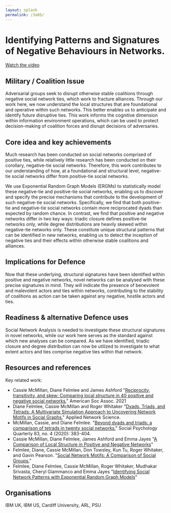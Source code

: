 ```yaml
---
layout: splash
permalink: /3a05/
---
```


# Identifying Patterns and Signatures of Negative Behaviours in Networks.

[Watch the video](https://ibm.box.com/v/Showcase-3a05-video)

## Military / Coalition Issue
Adversarial groups seek to disrupt otherwise stable coalitions through negative social network ties, which work to fracture alliances. Through our work here, we now understand the local structures that are foundational and operative within such networks. This better enables us to anticipate and identify future disruptive ties. This work informs the cognitive dimension within information environment operations, which can be used to protect decision-making of coalition forces and disrupt decisions of adversaries.

## Core idea and key achievements
Much research has been conducted on social networks comprised of positive ties, while relatively little research has been conducted on their corollary, negative-tie social networks. Therefore, this work contributes to our understanding of how, at a foundational and structural level, negative-tie social networks differ from positive-tie social networks.

We use Exponential Random Graph Models (ERGMs) to statistically model these negative-tie and positive-tie social networks, enabling us to discover and specify the precise mechanisms that contribute to the development of such negative-tie social networks. Specifically, we find that both positive-tie and negative-tie social networks contain more reciprocated dyads than expected by random chance. In contrast, we find that positive and negative networks differ in two key ways: triadic closure defines positive-tie networks only, while degree distributions are heavily skewed within negative-tie networks only. These constitute unique structural patterns that can be identified in new networks, enabling us to detect the inception of negative ties and their effects within otherwise stable coalitions and alliances.


## Implications for Defence
Now that these underlying, structural signatures have been identified within positive and negative networks, novel networks can be analysed with these precise signatures in mind. They will indicate the presence of benevolent and malevolent actors and ties within networks, contributing to the stability of coalitions as action can be taken against any negative, hostile actors and ties.  

## Readiness & alternative Defence uses
Social Network Analysis is needed to investigate these structural signatures in novel networks, while our work here serves as the standard against which new analyses can be compared. As we have identified, triadic closure and degree distribution can now be utilized to investigate to what extent actors and ties comprise negative ties within that network.
<!-- ![image info](/dais/achievements/images/1a02_figure1.jpg) -->

## Resources and references
Key related work: 
* Cassie McMillan, Diane Felmlee and James Ashford "[Reciprocity, transitivity, and skew: Comparing local structure in 40 positive and negative social networks.](/doc-7008/)" American Soc Assoc. 2021
* Diane Felmlee, Cassie McMillan and Roger Whitaker "[Dyads, Triads, and Tetrads: A Multivariate Simulation Approach to Uncovering Network Motifs in Social Graphs.](/doc-7009/)" Applied Network Science.
* McMillan, Cassie, and Diane Felmlee. "[Beyond dyads and triads: a comparison of tetrads in twenty social networks.](/doc-5976/)" Social Psychology Quarterly 83, no. 4 (2020): 383-404.
* Cassie McMillan, Diane Felmlee, James Ashford and Emma Jayes "[A Comparison of Local Structure in Positive and Negative Networks](/doc-7010/)"
* Felmlee, Diane, Cassie McMillan, Don Towsley, Kun Tu, Roger Whitaker, and Gavin Pearson. "[Social Network Motifs: A Comparison of Social Groups.](/doc-4703/)"
* Felmlee, Diane Felmlee, Cassie McMillan, Roger Whitaker, Mudhakar Srivasta, Cheryl Giammanco and Emma Jayes "[Identifying Social Network Patterns with Exponential Random Graph Models](/doc-7011/)"

## Organisations
IBM UK, IBM US, Cardiff University, ARL, PSU
